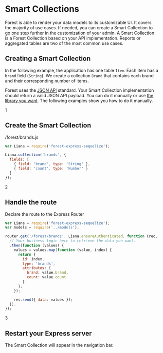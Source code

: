 # Smart Collections

Forest is able to render your data models to its customizable UI. It covers the
majority of use cases. If needed, you can create a Smart Collection to go one step
further in the customization of your admin. A Smart Collection is a Forest Collection
based on your API implementation. Reports or aggregated tables are two of the
most common use cases.

## Creating a Smart Collection

In the following example, the application has one table `Item`. Each item has a
`brand` field (`String`). We create a collection `Brand` that contains each
brand and their corresponding number of items.

Forest uses the <a href="http://jsonapi.org" target="_blank">JSON API</a>
standard. Your Smart Collection implementation should return a valid JSON API
payload. You can do it manually or use <a
href="http://jsonapi.org/implementations" target="_blank">the library you
want</a>. The following examples show you how to do it manually.

<div class="l-step l-mb l-pt">
  <span class="l-step__number l-step__number--active u-f-l u-hm-r">1</span>
  <div class="u-o-h">
    <h2 class="l-step__title">Create the Smart Collection</h2>
    <p class="l-step__description">/forest/brands.js</p>
  </div>
</div>

```javascript
var Liana = require('forest-express-sequelize');

Liana.collection('brands', {
  fields: [
    { field: 'brand', type: 'String' },
    { field: 'count', type: 'Number' }
  ]
});
```

<div class="l-step l-mb l-pt">
  <span class="l-step__number l-step__number--active u-f-l u-hm-r">2</span>
  <div class="u-o-h">
    <h2 class="l-step__title">Handle the route</h2>
    <p class="l-step__description">Declare the route to the Express Router</p>
  </div>
</div>

```javascript
var Liana = require('forest-express-sequelize');
var models = require('../models');

router.get('/forest/brands', Liana.ensureAuthenticated, function (req, res) {
  // Your business logic here to retrieve the data you want.
  .then(function (values) {
    values = values.map(function (value, index) {
      return {
        id: index,
        type: 'brands',
        attributes: {
          brand: value.brand,
          count: value.count
        }
      };
    });

    res.send({ data: values });
  });
});

```

<div class="l-step l-mb l-pt">
  <span class="l-step__number l-step__number--active u-f-l u-hm-r">3</span>
  <div class="u-o-h">
    <h2 class="l-step__title">Restart your Express server</h2>
    <p class="l-step__description">The Smart Collection will appear in the navigation bar.</p>
  </div>
</div>
